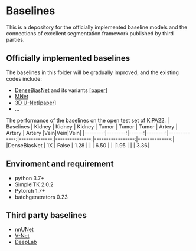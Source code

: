 # Baselines

This is a depository for the officially implemented baseline models and the connections of excellent segmentation framework published by third parties.

## Officially implemented baselines
The baselines in this folder will be gradually improved, and the existing codes include:
- [DenseBiasNet](https://github.com/YutingHe-list/DenseBiasNet-pytorch) and its variants [[paper](https://www.sciencedirect.com/science/article/abs/pii/S1361841520300864)]
- [MNet](https://github.com/zfdong-code/MNet)
- [3D U-Net](https://github.com/KiPA2022/kipa22/blob/main/BASELINES/models/UNet3D.py)[[paper](https://link.springer.com/chapter/10.1007/978-3-319-46723-8_49)]
- ...

The performance of the baselines on the open test set of KiPA22.
|   Baselines | Kidney   | Kidney    |  Kidney |  Tumor |   Tumor |  Tumor |   Artery |   Artery | Artery |Vein|Vein|Vein|
|--------:|--------:|------:|--------:|-------------:|--------------:|---------------:|-----------------:|--------------:|
|DenseBiasNet | 1X       | False |    1.28 |          |          |           6.50 |             | |1.95 |          | | 3.36|

## Enviroment and requirement
- python 3.7+
- SimpleITK 2.0.2
- Pytorch 1.7+
- batchgenerators 0.23

## Third party baselines
- [nnUNet](https://github.com/MIC-DKFZ/nnUNet)
- [V-Net](https://github.com/Project-MONAI/MONAI/blob/dev/monai/networks/nets/vnet.py)
- [DeepLab](https://github.com/jfzhang95/pytorch-deeplab-xception)
